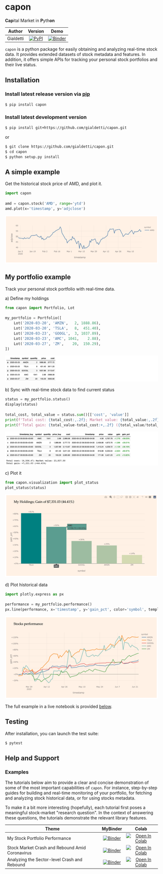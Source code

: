 # capon
**Cap**ital Market in **P**yth**on**

|    Author    |                 Version                  |                   Demo                   |
| :----------: | :--------------------------------------: | :--------------------------------------: |
| Gialdetti | [![PyPI](https://img.shields.io/pypi/v/capon.svg)](https://pypi.org/project/capon/) | [![Binder](https://mybinder.org/badge_logo.svg)](https://mybinder.org/v2/gh/gialdetti/capon/master?filepath=examples%2Fmonitoring%2Fmy_portfolio_performance.ipynb) |  |


`capon` is a python package for easily obtaining and analyzing real-time stock data. It provides extended datasets of stock metadata and features.
In addition, it offers simple APIs for tracking your personal stock portfolios and their live status.

## Installation
### Install latest release version via [pip](https://pip.pypa.io/en/stable/quickstart/)
```bash
$ pip install capon
```

### Install latest development version
```bash
$ pip install git+https://github.com/gialdetti/capon.git
``` 
or
```bash
$ git clone https://github.com/gialdetti/capon.git
$ cd capon
$ python setup.py install
```

## A simple example
Get the historical stock price of AMD, and plot it.
```python
import capon

amd = capon.stock('AMD', range='ytd')
amd.plot(x='timestamp', y='adjclose')
```
![Alt text](./examples/images/themes/capon/readme_amd.png)


## My portfolio example
Track your personal stock portfolio with real-time data.

a) Define my holdings
```python
from capon import Portfolio, Lot

my_portfolio = Portfolio([
    Lot('2020-03-20', 'AMZN',   2, 1888.86),
    Lot('2020-03-20', 'TSLA',   8,  451.40),
    Lot('2020-03-23', 'GOOGL',  3, 1037.89),
    Lot('2020-03-23', 'AMC', 1041,    2.88),
    Lot('2020-03-27', 'ZM',    20,  150.29),
])
```
![Alt text](./examples/images/themes/capon/readme_my_portfolio.png)


b) Sync with real-time stock data to find current status
```python
status = my_portfolio.status()
display(status)

total_cost, total_value = status.sum()[['cost', 'value']]
print(f'Total cost: {total_cost:,.2f}; Market value: {total_value:,.2f}')
print(f'Total gain: {total_value-total_cost:+,.2f} ({total_value/total_cost-1:+,.2%})')
```
![Alt text](./examples/images/themes/capon/readme_my_portfolio_status.png)

c) Plot it
```python
from capon.visualization import plot_status
plot_status(status)
```
![Alt text](./examples/images/themes/capon/readme_my_portfolio_status_bar.png)

d) Plot historical data
```python
import plotly.express as px

performance = my_portfolio.performance()
px.line(performance, x='timestamp', y='gain_pct', color='symbol', template='capon')
```
![Alt text](./examples/images/themes/capon/readme_my_portfolio_history.png)

The full example in a live notebook is provided [below](#examples).

## Testing
After installation, you can launch the test suite:
```bash
$ pytest
```

## Help and Support

### Examples

The tutorials below aim to provide a clear and concise demonstration of some of the most important capabilities of `capon`.
For instance, step-by-step guides for building and real-time monitoring of your portfolio, for fetching and analyzing 
stock historical data, or for using stocks metadata.

To make it a bit more interesting (hopefully), each tutorial first poses a meaningful stock-market "research question".
In the context of answering these questions, the tutorials demonstrate the relevant library features.  

|     Theme    |   MyBinder   | Colab |
| ------------ | :----------: | :---: |
| My Stock Portfolio Performance | [![Binder](https://mybinder.org/badge_logo.svg)](https://mybinder.org/v2/gh/gialdetti/capon/master?filepath=examples/monitoring/my_portfolio_performance.ipynb) | [![Open In Colab](https://colab.research.google.com/assets/colab-badge.svg)](https://colab.research.google.com/github/gialdetti/capon/blob/master/examples/monitoring/my_portfolio_performance.ipynb) |    
| Stock Market Crash and Rebound Amid Coronavirus | [![Binder](https://mybinder.org/badge_logo.svg)](https://mybinder.org/v2/gh/gialdetti/capon/master?filepath=examples/market_analysis/stock_indexes.ipynb) | [![Open In Colab](https://colab.research.google.com/assets/colab-badge.svg)](https://colab.research.google.com/github/gialdetti/capon/blob/master/examples/market_analysis/stock_indexes.ipynb) |
| Analyzing the Sector-level Crash and Rebound | [![Binder](https://mybinder.org/badge_logo.svg)](https://mybinder.org/v2/gh/gialdetti/capon/master?filepath=examples/market_analysis/sector_crash_and_rebound.ipynb) | [![Open In Colab](https://colab.research.google.com/assets/colab-badge.svg)](https://colab.research.google.com/github/gialdetti/capon/blob/master/examples/market_analysis/sector_crash_and_rebound.ipynb) |
